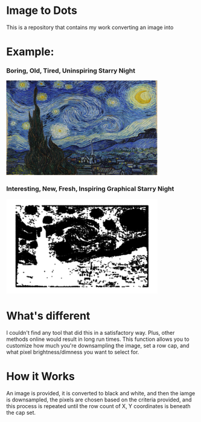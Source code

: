 # Image to Dots

This is a repository that contains my work converting an image into 

# Example: 

### Boring, Old, Tired, Uninspiring Starry Night

<img src="https://github.com/JackOgozaly/Image_to_Dots/blob/main/Examples/starry_night.jpg" width="400" height="250">

### Interesting, New, Fresh, Inspiring Graphical Starry Night

<img src="https://github.com/JackOgozaly/Image_to_Dots/blob/main/Examples/starry_night_graph.png" width="400" height="250">


# What's different

I couldn't find any tool that did this in a satisfactory way. Plus, other methods online would result in long run times. This function allows you to customize how much you're downsampling the image, set a row cap, and what pixel brightness/dimness you want to select for. 


# How it Works

An image is provided, it is converted to black and white, and then the iamge is downsampled, the pixels are chosen based on the criteria provided, and this process is repeated until the row count of X, Y coordinates is beneath the cap set. 
